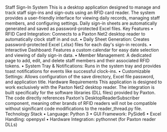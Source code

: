 
Staff Sign-In System
This is a desktop application designed to manage and track staff sign-ins and sign-outs using an RFID card reader. The system provides a user-friendly interface for viewing daily records, managing staff members, and configuring settings. Daily sign-in sheets are automatically generated and saved as password-protected Excel files.
Key Features
•	RFID Card Integration: Connects to a Paxton Net2 desktop reader to automatically clock staff in and out.
•	Daily Sheet Generation: Creates password-protected Excel (.xlsx) files for each day's sign-in records.
•	Interactive Dashboard: Features a custom calendar for easy date selection and viewing of daily sign-in data.
•	Member Management: A dedicated page to add, edit, and delete staff members and their associated RFID tokens.
•	System Tray & Notifications: Runs in the system tray and provides toast notifications for events like successful clock-ins.
•	Customizable Settings: Allows configuration of the save directory, Excel file password, and application title.
Hardware Requirements
This application is designed to work exclusively with the Paxton Net2 desktop reader.
The integration is built specifically for the software libraries (DLL files) provided by Paxton. The code directly references Paxton's DesktopReaderSubscriber component, meaning other brands of RFID readers will not be compatible without significant code modifications to the reader_thread.py file.
Technology Stack
•	Language: Python 3
•	GUI Framework: PySide6
•	Excel Handling: openpyxl
•	Hardware Integration: pythonnet (for Paxton reader DLLs)

